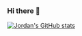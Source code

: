 ### Hi there 👋

[![Jordan's GitHub stats](https://github-readme-stats.vercel.app/api?username=jtviolet&show_icons=true&theme=react)](https://github.com/jtviolet)

<!--
**jtviolet/jtviolet** is a ✨ _special_ ✨ repository because its `README.md` (this file) appears on your GitHub profile.

Here are some ideas to get you started:

- 🔭 I’m currently working on ...
- 🌱 I’m currently learning ...
- 👯 I’m looking to collaborate on ...
- 🤔 I’m looking for help with ...
- 💬 Ask me about ...
- 📫 How to reach me: ...
- 😄 Pronouns: ...
- ⚡ Fun fact: ...
-->
